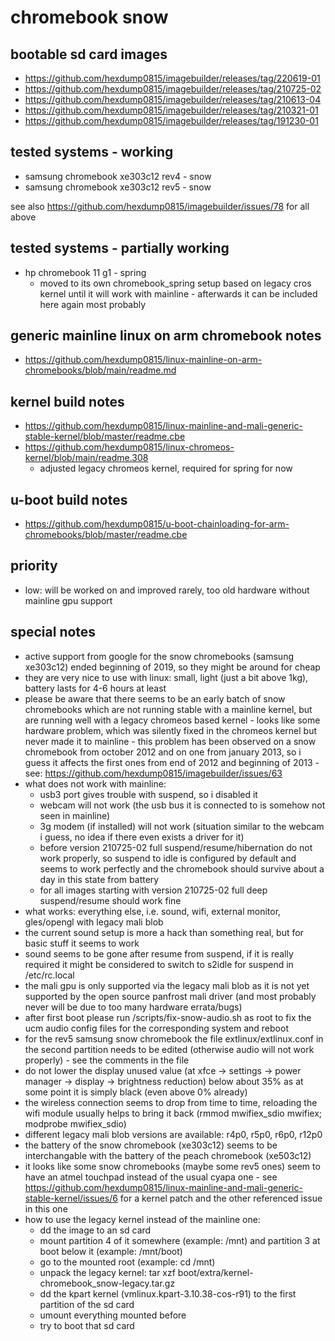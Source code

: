 # chromebook snow

## bootable sd card images

- https://github.com/hexdump0815/imagebuilder/releases/tag/220619-01
- https://github.com/hexdump0815/imagebuilder/releases/tag/210725-02
- https://github.com/hexdump0815/imagebuilder/releases/tag/210613-04
- https://github.com/hexdump0815/imagebuilder/releases/tag/210321-01
- https://github.com/hexdump0815/imagebuilder/releases/tag/191230-01

## tested systems - working

- samsung chromebook xe303c12 rev4 - snow
- samsung chromebook xe303c12 rev5 - snow

see also https://github.com/hexdump0815/imagebuilder/issues/78 for all above

## tested systems - partially working

- hp chromebook 11 g1 - spring 
  - moved to its own chromebook_spring setup based on legacy cros kernel until it will work with mainline - afterwards it can be included here again most probably

## generic mainline linux on arm chromebook notes

- https://github.com/hexdump0815/linux-mainline-on-arm-chromebooks/blob/main/readme.md

## kernel build notes

- https://github.com/hexdump0815/linux-mainline-and-mali-generic-stable-kernel/blob/master/readme.cbe
- https://github.com/hexdump0815/linux-chromeos-kernel/blob/main/readme.308
  - adjusted legacy chromeos kernel, required for spring for now

## u-boot build notes

- https://github.com/hexdump0815/u-boot-chainloading-for-arm-chromebooks/blob/master/readme.cbe

## priority

- low: will be worked on and improved rarely, too old hardware without mainline gpu support

## special notes

- active support from google for the snow chromebooks (samsung xe303c12) ended beginning of 2019, so they might be around for cheap
- they are very nice to use with linux: small, light (just a bit above 1kg), battery lasts for 4-6 hours at least
- please be aware that there seems to be an early batch of snow chromebooks which are not running stable with a mainline kernel, but are running well with a legacy chromeos based kernel - looks like some hardware problem, which was silently fixed in the chromeos kernel but never made it to mainline - this problem has been observed on a snow chromebook from october 2012 and on one from january 2013, so i guess it affects the first ones from end of 2012 and beginning of 2013 - see: https://github.com/hexdump0815/imagebuilder/issues/63
- what does not work with mainline:
  - usb3 port gives trouble with suspend, so i disabled it
  - webcam will not work (the usb bus it is connected to is somehow not seen in mainline)
  - 3g modem (if installed) will not work (situation similar to the webcam i guess, no idea if there even exists a driver for it)
  - before version 210725-02 full suspend/resume/hibernation do not work properly, so suspend to idle is configured by default and seems to work perfectly and the chromebook should survive about a day in this state from battery
  - for all images starting with version 210725-02 full deep suspend/resume should work fine
- what works: everything else, i.e. sound, wifi, external monitor, gles/opengl with legacy mali blob
- the current sound setup is more a hack than something real, but for basic stuff it seems to work
- sound seems to be gone after resume from suspend, if it is really required it might be considered to switch to s2idle for suspend in /etc/rc.local
- the mali gpu is only supported via the legacy mali blob as it is not yet supported by the open source panfrost mali driver (and most probably never will be due to too many hardware errata/bugs)
- after first boot please run /scripts/fix-snow-audio.sh as root to fix the ucm audio config files for the corresponding system and reboot
- for the rev5 samsung snow chromebook the file extlinux/extlinux.conf in the second partition needs to be edited (otherwise audio will not work properly) - see the comments in the file
- do not lower the display unused value (at xfce -> settings -> power manager -> display -> brightness reduction) below about 35% as at some point it is simply black (even above 0% already)
- the wireless connection seems to drop from time to time, reloading the wifi module usually helps to bring it back (rmmod mwifiex_sdio mwifiex; modprobe mwifiex_sdio)
- different legacy mali blob versions are available: r4p0, r5p0, r6p0, r12p0
- the battery of the snow chromebook (xe303c12) seems to be interchangable with the battery of the peach chromebook (xe503c12)
- it looks like some snow chromebooks (maybe some rev5 ones) seem to have an atmel touchpad instead of the usual cyapa one - see https://github.com/hexdump0815/linux-mainline-and-mali-generic-stable-kernel/issues/6 for a kernel patch and the other referenced issue in this one
- how to use the legacy kernel instead of the mainline one:
  - dd the image to an sd card
  - mount partition 4 of it somewhere (example: /mnt) and partition 3 at boot below it (example: /mnt/boot)
  - go to the mounted root (example: cd /mnt)
  - unpack the legacy kernel: tar xzf boot/extra/kernel-chromebook_snow-legacy.tar.gz
  - dd the kpart kernel (vmlinux.kpart-3.10.38-cos-r91) to the first partition of the sd card
  - umount everything mounted before
  - try to boot that sd card
